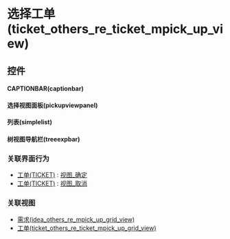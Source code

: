 # 选择工单(ticket_others_re_ticket_mpick_up_view)  <!-- {docsify-ignore-all} -->



## 控件
#### CAPTIONBAR(captionbar)
#### 选择视图面板(pickupviewpanel)
#### 列表(simplelist)
#### 树视图导航栏(treeexpbar)


### 关联界面行为
  * [工单(TICKET)](module/ProdMgmt/ticket) : [视图_确定](module/ProdMgmt/ticket#界面行为)
  * [工单(TICKET)](module/ProdMgmt/ticket) : [视图_取消](module/ProdMgmt/ticket#界面行为)

### 关联视图
  * [需求(idea_others_re_mpick_up_grid_view)](app/view/idea_others_re_mpick_up_grid_view)
  * [工单(ticket_others_re_ticket_mpick_up_grid_view)](app/view/ticket_others_re_ticket_mpick_up_grid_view)

<script>
 const { createApp } = Vue
  createApp({
    data() {
      return {

      }
    }
  }).use(ElementPlus).mount('#app')
</script>